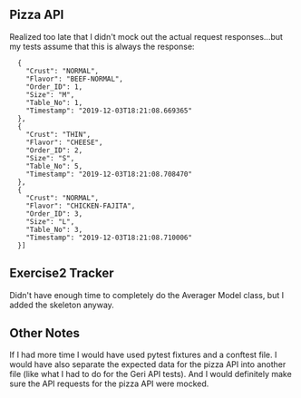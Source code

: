 Pizza API 
-
Realized too late that I didn't mock out the actual request responses...but my tests assume that this is always the response:

```[
  {
    "Crust": "NORMAL",
    "Flavor": "BEEF-NORMAL",
    "Order_ID": 1,
    "Size": "M",
    "Table_No": 1,
    "Timestamp": "2019-12-03T18:21:08.669365"
  },
  {
    "Crust": "THIN",
    "Flavor": "CHEESE",
    "Order_ID": 2,
    "Size": "S",
    "Table_No": 5,
    "Timestamp": "2019-12-03T18:21:08.708470"
  },
  {
    "Crust": "NORMAL",
    "Flavor": "CHICKEN-FAJITA",
    "Order_ID": 3,
    "Size": "L",
    "Table_No": 3,
    "Timestamp": "2019-12-03T18:21:08.710006"
  }]
```


Exercise2 Tracker
- 
Didn't have enough time to completely do the Averager Model class, but I added the skeleton anyway.

Other Notes
-
If I had more time I would have used pytest fixtures and a conftest file. I would have also separate the expected data for the pizza API into another file (like what I had to do for the Geri API tests). And I would definitely make sure the API requests for the pizza API were mocked.
